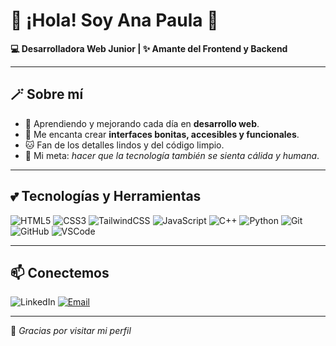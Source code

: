 # 🌸 ¡Hola! Soy Ana Paula 🌸  
**💻 Desarrolladora Web Junior | ✨ Amante del Frontend y Backend**  

---

## 🪄 Sobre mí
- 🌱 Aprendiendo y mejorando cada día en **desarrollo web**.
- 🎨 Me encanta crear **interfaces bonitas, accesibles y funcionales**.
- 🐱 Fan de los detalles lindos y del código limpio.
- 💖 Mi meta: *hacer que la tecnología también se sienta cálida y humana*.

---

## 💕 Tecnologías y Herramientas
![HTML5](https://img.shields.io/badge/HTML5-ffb3ba?style=for-the-badge&logo=html5&logoColor=white)
![CSS3](https://img.shields.io/badge/CSS3-ffdfba?style=for-the-badge&logo=css3&logoColor=white)
![TailwindCSS](https://img.shields.io/badge/Tailwind_CSS-baffc9?style=for-the-badge&logo=tailwind-css&logoColor=white)
![JavaScript](https://img.shields.io/badge/JavaScript-faffba?style=for-the-badge&logo=javascript&logoColor=black)
![C++](https://img.shields.io/badge/C%2B%2B-bae1ff?style=for-the-badge&logo=c%2B%2B&logoColor=white)
![Python](https://img.shields.io/badge/Python-d5b3ff?style=for-the-badge&logo=python&logoColor=white)
![Git](https://img.shields.io/badge/Git-ffb3ba?style=for-the-badge&logo=git&logoColor=white)
![GitHub](https://img.shields.io/badge/GitHub-ffd6e0?style=for-the-badge&logo=github&logoColor=black)
![VSCode](https://img.shields.io/badge/VS_Code-baffc9?style=for-the-badge&logo=visual-studio-code&logoColor=white)

---

## 📫 Conectemos
![LinkedIn](https://img.shields.io/badge/LinkedIn-bae1ff?style=for-the-badge&logo=linkedin&logoColor=white)
[![Email](https://img.shields.io/badge/Email-ffd6e0?style=for-the-badge&logo=gmail&logoColor=white)](mailto:anapaulacar05@gmail.com)

---

🌟 *Gracias por visitar mi perfil*

